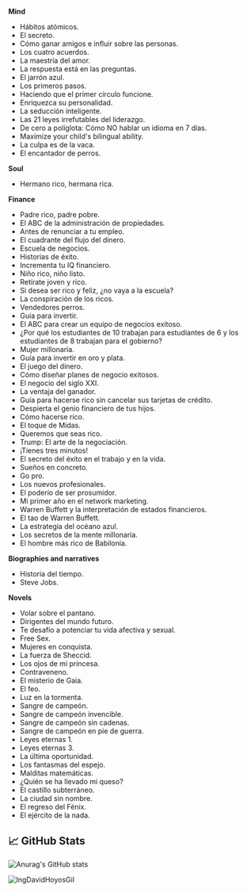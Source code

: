 **Mind**
* Hábitos atómicos.
* El secreto.
* Cómo ganar amigos e influir sobre las personas.
* Los cuatro acuerdos.
* La maestría del amor.
* La respuesta está en las preguntas.
* El jarrón azul.
* Los primeros pasos.
* Haciendo que el primer círculo funcione.
* Enriquezca su personalidad.
* La seducción inteligente.
* Las 21 leyes irrefutables del liderazgo.
* De cero a políglota: Cómo NO hablar un idioma en 7 días.
* Maximize your child's bilingual ability.
* La culpa es de la vaca.
* El encantador de perros.

**Soul**
* Hermano rico, hermana rica.

**Finance**
* Padre rico, padre pobre.
* El ABC de la administración de propiedades.
* Antes de renunciar a tu empleo.
* El cuadrante del flujo del dinero.
* Escuela de negocios.
* Historias de éxito.
* Incrementa tu IQ financiero.
* Niño rico, niño listo.
* Retírate joven y rico.
* Si desea ser rico y feliz, ¿no vaya a la escuela?
* La conspiración de los ricos.
* Vendedores perros.
* Guía para invertir.
* El ABC para crear un equipo de negocios exitoso.
* ¿Por qué los estudiantes de 10 trabajan para estudiantes de 6 y los estudiantes de 8 trabajan para el gobierno?
* Mujer millonaria.
* Guía para invertir en oro y plata.
* El juego del dinero.
* Cómo diseñar planes de negocio exitosos.
* El negocio del siglo XXI.
* La ventaja del ganador.
* Guía para hacerse rico sin cancelar sus tarjetas de crédito.
* Despierta el genio financiero de tus hijos.
* Cómo hacerse rico.
* El toque de Midas.
* Queremos que seas rico.
* Trump: El arte de la negociación.
* ¡Tienes tres minutos!
* El secreto del éxito en el trabajo y en la vida.
* Sueños en concreto.
* Go pro.
* Los nuevos profesionales.
* El poderío de ser prosumidor.
* Mi primer año en el network marketing.
* Warren Buffett y la interpretación de estados financieros.
* El tao de Warren Buffett.
* La estrategia del océano azul.
* Los secretos de la mente millonaria.
* El hombre más rico de Babilonia.

**Biographies and narratives**
* Historia del tiempo.
* Steve Jobs.

**Novels**
* Volar sobre el pantano.
* Dirigentes del mundo futuro.
* Te desafío a potenciar tu vida afectiva y sexual.
* Free Sex.
* Mujeres en conquista.
* La fuerza de Sheccid.
* Los ojos de mi princesa.
* Contraveneno.
* El misterio de Gaia.
* El feo.
* Luz en la tormenta.
* Sangre de campeón.
* Sangre de campeón invencible.
* Sangre de campeón sin cadenas.
* Sangre de campeón en pie de guerra.
* Leyes eternas 1.
* Leyes eternas 3.
* La última oportunidad.
* Los fantasmas del espejo.
* Malditas matemáticas.
* ¿Quién se ha llevado mi queso?
* El castillo subterráneo.
* La ciudad sin nombre.
* El regreso del Fénix.
* El ejército de la nada.

## 📈 GitHub Stats 
![Anurag's GitHub stats](https://github-readme-stats.vercel.app/api?username=IngDavidHoyosGil&show_icons=true&theme=tokyonight)

<p><img align="left" src="https://github-readme-stats.vercel.app/api/top-langs?username=IngDavidHoyosGil&show_icons=true&locale=en&layout=compact" alt="IngDavidHoyosGil" /></p>